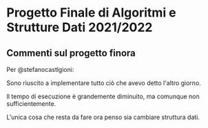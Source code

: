 # Progetto Finale di Algoritmi e Strutture Dati 2021/2022

## Commenti sul progetto finora

Per @stefanocastlgioni:

Sono riuscito a implementare tutto ciò che avevo detto l'altro giorno.

Il tempo di esecuzione è grandemente diminuito, ma comunque non sufficientemente.

L'unica cosa che resta da fare ora penso sia cambiare struttura dati.